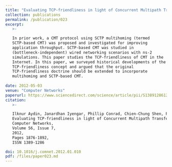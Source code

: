 ```yaml
---
title: "Evaluating TCP-friendliness in light of Concurrent Multipath Transfer"
collection: publications
permalink: /publication/023
excerpt:
   >-   

   In prior work, a CMT protocol using SCTP multihoming (termed
   SCTP-based CMT) was proposed and investigated for improving
   application throughput. SCTP-based CMT was studied in
   (bottleneck-independent) wired networking scenarios with ns-2
   simulations. This paper studies the TCP-friendliness of CMT in the
   Internet. In this paper, we surveyed historical developments of the
   TCP-friendliness concept and argued that the original
   TCP-friendliness doctrine should be extended to incorporate
   multihoming and SCTP-based CMT.
   
date: 2012-05-03
venue: "Computer Networks"
paperurl: https://www.sciencedirect.com/science/article/pii/S1389128612000242
citation:
   >-

   Ilknur Aydin, Janardhan Iyengar, Phillip Conrad, Chien-Chung Shen, Paul Amer,
   Evaluating TCP-friendliness in light of Concurrent Multipath Transfer,
   Computer Networks,
   Volume 56, Issue 7,
   2012,
   Pages 1876-1892,
   ISSN 1389-1286

doi: 10.1016/j.comnet.2012.01.010
pdf: /files/paper023.md
---
```


